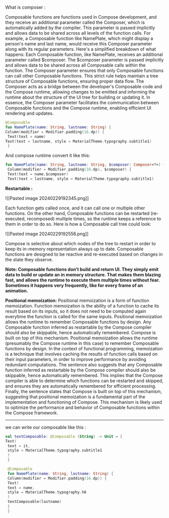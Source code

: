 
What is composer :

Composable functions are functions used in Compose development, and they receive an additional parameter called the Composer, which is automatically added by the compiler. This parameter is passed implicitly and allows data to be shared across all levels of the function calls.
For example, a Composable function like NamePlate, which might display a person's name and last name, would receive this Composer parameter along with its regular parameters.
Here's a simplified breakdown of what happens:
Each Composable function, like NamePlate, receives an additional parameter called $composer. The $composer parameter is passed implicitly and allows data to be shared across all Composable calls within the function. The Composer parameter ensures that only Composable functions can call other Composable functions. This strict rule helps maintain a tree structure of Composable functions, ensuring proper data flow. The Composer acts as a bridge between the developer's Composable code and the Compose runtime, allowing changes to be emitted and informing the runtime about the structure of the UI tree for building or updating it. In essence, the Composer parameter facilitates the communication between Composable functions and the Compose runtime, enabling efficient UI rendering and updates.
```kt
@Composable
fun NamePlate(name: String, lastname: String) {
Column(modifier = Modifier.padding(16.dp)) {
 Text(text = name)
Text(text = lastname, style = MaterialTheme.typography.subtitle1)
 }
```

And compose runtime convert it like this:
```kt
fun NamePlate(name: String, lastname: String, $composer: Composer<*>) {
 Column(modifier = Modifier.padding(16.dp), $composer) {
 Text(text = name,$composer)
 Text(text = lastname, style = MaterialTheme.typography.subtitle1)
```

**Restartable :**

![[Pasted image 20240229192345.png]]
 
Each function gets called once, and it can call one or multiple other functions.
On the other hand, Composable functions can be restarted (re-executed, recomposed) multiple times, so the runtime keeps a reference to them in order to do so. Here is how a Composable call tree could look:

![[Pasted image 20240229192556.png]]

Compose is selective about which nodes of the tree to restart in order to keep its in-memory representation always up to date. Composable functions are designed to be reactive and re-executed based on changes in the state they observe.

**Note: Composable functions don’t build and return UI. They simply emit data to build or update an in memory structure. That makes them blazing fast, and allows the runtime to execute them multiple times without fear. Sometimes it happens very frequently, like for every frame of an animation.**

**Positional memoization:**
Positional memoization is a form of function memoization. Function memoization is the ability of a function to cache its result based on its inputs, so it does not need to be computed again everytime the function is called for the same inputs.
Positional memoization allows the runtime to remember Composable functions by design. Any Composable function inferred as restartable by the Compose compiler should also be skippable, hence automatically remembered. Compose is built on top of this mechanism.
Positional memoization allows the runtime (presumably the Compose runtime in this case) to remember Composable functions by design. In the context of functional programming, memoization is a technique that involves caching the results of function calls based on their input parameters, in order to improve performance by avoiding redundant computations.
The sentence also suggests that any Composable function inferred as restartable by the Compose compiler should also be skippable, hence automatically remembered. This implies that the Compose compiler is able to determine which functions can be restarted and skipped, and ensures they are automatically remembered for efficient processing.
Finally, the sentence states that Compose is built on top of this mechanism, suggesting that positional memoization is a fundamental part of the implementation and functioning of Compose. This mechanism is likely used to optimize the performance and behavior of Composable functions within the Compose framework.

---
we can write our composable like this :
```kt
val textComposable: @Composable (String) -> Unit = {
Text(
 text = it,
 style = MaterialTheme.typography.subtitle1
 )
 }

 @Composable
 fun NamePlate(name: String, lastname: String) {
 Column(modifier = Modifier.padding(16.dp)) {
 Text(
 text = name,
 style = MaterialTheme.typography.h6
 )
 textComposable(lastname)
 }
 }
```